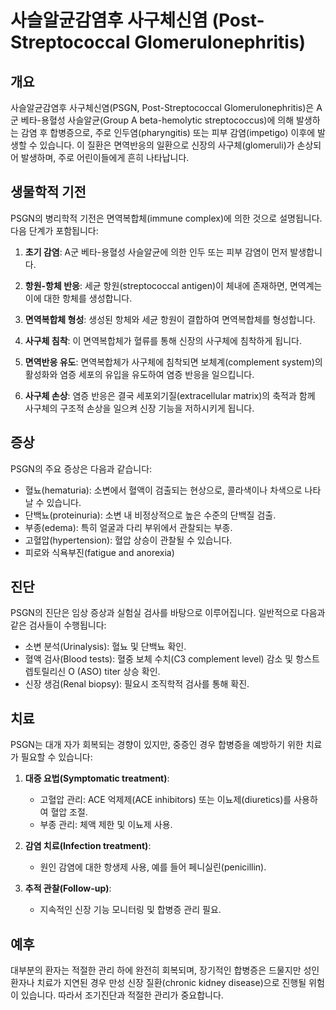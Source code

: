 

# 사슬알균감염후 사구체신염 (Post-Streptococcal Glomerulonephritis)

## 개요
사슬알균감염후 사구체신염(PSGN, Post-Streptococcal Glomerulonephritis)은 A군 베타-용혈성 사슬알균(Group A beta-hemolytic streptococcus)에 의해 발생하는 감염 후 합병증으로, 주로 인두염(pharyngitis) 또는 피부 감염(impetigo) 이후에 발생할 수 있습니다. 이 질환은 면역반응의 일환으로 신장의 사구체(glomeruli)가 손상되어 발생하며, 주로 어린이들에게 흔히 나타납니다.

## 생물학적 기전
PSGN의 병리학적 기전은 면역복합체(immune complex)에 의한 것으로 설명됩니다. 다음 단계가 포함됩니다:

1. **초기 감염**: A군 베타-용혈성 사슬알균에 의한 인두 또는 피부 감염이 먼저 발생합니다.

2. **항원-항체 반응**: 세균 항원(streptococcal antigen)이 체내에 존재하면, 면역계는 이에 대한 항체를 생성합니다.

3. **면역복합체 형성**: 생성된 항체와 세균 항원이 결합하여 면역복합체를 형성합니다.

4. **사구체 침착**: 이 면역복합체가 혈류를 통해 신장의 사구체에 침착하게 됩니다.

5. **면역반응 유도**: 면역복합체가 사구체에 침착되면 보체계(complement system)의 활성화와 염증 세포의 유입을 유도하여 염증 반응을 일으킵니다.

6. **사구체 손상**: 염증 반응은 결국 세포외기질(extracellular matrix)의 축적과 함께 사구체의 구조적 손상을 일으켜 신장 기능을 저하시키게 됩니다.

## 증상
PSGN의 주요 증상은 다음과 같습니다:

- 혈뇨(hematuria): 소변에서 혈액이 검출되는 현상으로, 콜라색이나 차색으로 나타날 수 있습니다.
- 단백뇨(proteinuria): 소변 내 비정상적으로 높은 수준의 단백질 검출.
- 부종(edema): 특히 얼굴과 다리 부위에서 관찰되는 부종.
- 고혈압(hypertension): 혈압 상승이 관찰될 수 있습니다.
- 피로와 식욕부진(fatigue and anorexia)

## 진단
PSGN의 진단은 임상 증상과 실험실 검사를 바탕으로 이루어집니다. 일반적으로 다음과 같은 검사들이 수행됩니다:

- 소변 분석(Urinalysis): 혈뇨 및 단백뇨 확인.
- 혈액 검사(Blood tests): 혈중 보체 수치(C3 complement level) 감소 및 항스트렙토릴리신 O (ASO) titer 상승 확인.
- 신장 생검(Renal biopsy): 필요시 조직학적 검사를 통해 확진.

## 치료
PSGN는 대개 자가 회복되는 경향이 있지만, 중증인 경우 합병증을 예방하기 위한 치료가 필요할 수 있습니다:

1. **대증 요법(Symptomatic treatment)**:
   - 고혈압 관리: ACE 억제제(ACE inhibitors) 또는 이뇨제(diuretics)를 사용하여 혈압 조절.
   - 부종 관리: 체액 제한 및 이뇨제 사용.

2. **감염 치료(Infection treatment)**:
   - 원인 감염에 대한 항생제 사용, 예를 들어 페니실린(penicillin).

3. **추적 관찰(Follow-up)**:
   - 지속적인 신장 기능 모니터링 및 합병증 관리 필요.

## 예후
대부분의 환자는 적절한 관리 하에 완전히 회복되며, 장기적인 합병증은 드물지만 성인 환자나 치료가 지연된 경우 만성 신장 질환(chronic kidney disease)으로 진행될 위험이 있습니다. 따라서 조기진단과 적절한 관리가 중요합니다.